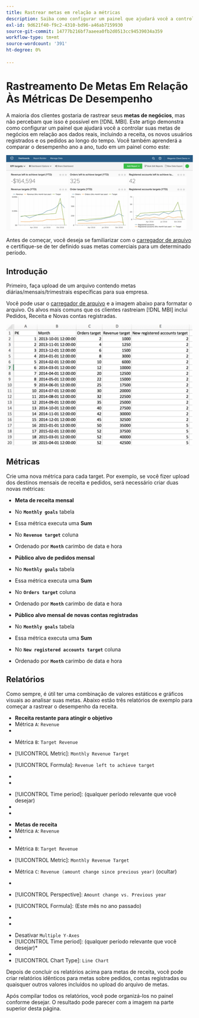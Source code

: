 ```yaml
---
title: Rastrear metas em relação a métricas
description: Saiba como configurar um painel que ajudará você a controlar suas metas comerciais em relação aos dados reais, incluindo a receita, os novos usuários registrados e os pedidos ao longo do tempo.
exl-id: 9d621f40-f9c2-4310-bd96-a46ab7159930
source-git-commit: 14777b216bf7aaeea0fb2d0513cc94539034a359
workflow-type: tm+mt
source-wordcount: '391'
ht-degree: 0%

---
```


# Rastreamento De Metas Em Relação Às Métricas De Desempenho

A maioria dos clientes gostaria de rastrear seus **metas de negócios**, mas não percebam que isso é possível em [!DNL MBI]. Este artigo demonstra como configurar um painel que ajudará você a controlar suas metas de negócios em relação aos dados reais, incluindo a receita, os novos usuários registrados e os pedidos ao longo do tempo. Você também aprenderá a comparar o desempenho ano a ano, tudo em um painel como este:

![](../../assets/Goals-_dashboard_2.png)

Antes de começar, você deseja se familiarizar com o [carregador de arquivo](../importing-data/connecting-data/using-file-uploader.md) e certifique-se de ter definido suas metas comerciais para um determinado período.

## Introdução

Primeiro, faça upload de um arquivo contendo metas diárias/mensais/trimestrais específicas para sua empresa.

Você pode usar o [carregador de arquivo](../importing-data/connecting-data/using-file-uploader.md) e a imagem abaixo para formatar o arquivo. Os alvos mais comuns que os clientes rastreiam [!DNL MBI] inclui Pedidos, Receita e Novas contas registradas.

![](../../assets/Goals-_Excel.png)

## Métricas

Crie uma nova métrica para cada target. Por exemplo, se você fizer upload dos destinos mensais de receita e pedidos, será necessário criar duas novas métricas:

* **Meta de receita mensal**
* No **`Monthly goals`** tabela
* Essa métrica executa uma **Sum**
* No **`Revenue target`** coluna
* Ordenado por **`Month`** carimbo de data e hora

* **Público alvo de pedidos mensal**
* No **`Monthly goals`** tabela
* Essa métrica executa uma **Sum**
* No **`Orders target`** coluna
* Ordenado por **`Month`** carimbo de data e hora

* **Público alvo mensal de novas contas registradas**
* No **`Monthly goals`** tabela
* Essa métrica executa uma **Sum**
* No **`New registered accounts target`** coluna
* Ordenado por **`Month`** carimbo de data e hora

## Relatórios

Como sempre, é útil ter uma combinação de valores estáticos e gráficos visuais ao analisar suas metas. Abaixo estão três relatórios de exemplo para começar a rastrear o desempenho da receita.

* **Receita restante para atingir o objetivo**
* Métrica `A`: `Revenue`
* 

   [!UICONTROL Métrica]: `Revenue`

* Métrica `B`: `Target Revenue`
* [!UICONTROL Metric]: `Monthly Revenue Target`

* [!UICONTROL Formula]: `Revenue left to achieve target`
* 
   [!UICONTROL Fórmula]: `(B-A)`
* 

   [!UICONTROL Format]: `Number`

* [!UICONTROL Time period]: (qualquer período relevante que você desejar)
* 
   [!UICONTROL Interval]: `Month`
* 

   [!UICONTROL Tipo de gráfico]: `Scalar`

* **Metas de receita**
* Métrica `A`: `Revenue`
* 

   [!UICONTROL Métrica]: `Revenue`

* Métrica `B`: `Target Revenue`
* [!UICONTROL Metric]: `Monthly Revenue Target`

* Métrica `C`: `Revenue (amount change since previous year)` (ocultar)
* 
   [!UICONTROL Métrica]: `Revenue`
* [!UICONTROL Perspective]: `Amount change vs. Previous year`

* [!UICONTROL Formula]: (Este mês no ano passado)
* 
   [!UICONTROL Fórmula]: `(A-C)`
* 

   [!UICONTROL Format]: `Currency`

* Desativar `Multiple Y-Axes`
* [!UICONTROL Time period]: (qualquer período relevante que você desejar)*
* 
   [!UICONTROL Interval]: `Month`
* [!UICONTROL Chart Type]: `Line Chart`

Depois de concluir os relatórios acima para metas de receita, você pode criar relatórios idênticos para metas sobre pedidos, contas registradas ou quaisquer outros valores incluídos no upload do arquivo de metas.

Após compilar todos os relatórios, você pode organizá-los no painel conforme desejar. O resultado pode parecer com a imagem na parte superior desta página.
